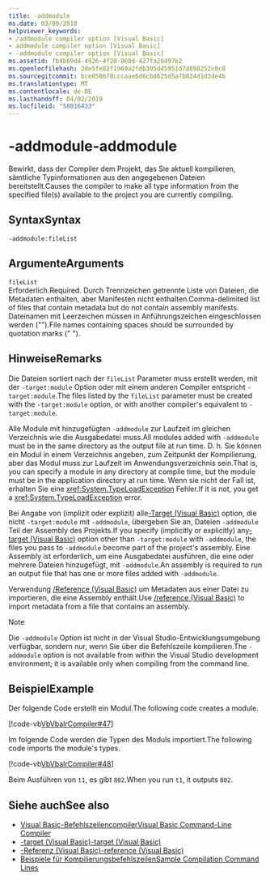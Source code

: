 ```yaml
---
title: -addmodule
ms.date: 03/09/2018
helpviewer_keywords:
- /addmodule compiler option [Visual Basic]
- addmodule compiler option [Visual Basic]
- -addmodule compiler option [Visual Basic]
ms.assetid: fb4b89d4-4926-4f20-868d-427fa28497b2
ms.openlocfilehash: 2de5fe82f1969a2fdb305d45951d7d698252c0c8
ms.sourcegitcommit: bce0586f0cccaae6d6cbd625d5a7b824d1d3de4b
ms.translationtype: MT
ms.contentlocale: de-DE
ms.lasthandoff: 04/02/2019
ms.locfileid: "58816433"
---
```

# <a name="-addmodule"></a><span data-ttu-id="02a28-102">-addmodule</span><span class="sxs-lookup"><span data-stu-id="02a28-102">-addmodule</span></span>
<span data-ttu-id="02a28-103">Bewirkt, dass der Compiler dem Projekt, das Sie aktuell kompilieren, sämtliche Typinformationen aus den angegebenen Dateien bereitstellt.</span><span class="sxs-lookup"><span data-stu-id="02a28-103">Causes the compiler to make all type information from the specified file(s) available to the project you are currently compiling.</span></span>  
  
## <a name="syntax"></a><span data-ttu-id="02a28-104">Syntax</span><span class="sxs-lookup"><span data-stu-id="02a28-104">Syntax</span></span>  
  
```  
-addmodule:fileList  
```  
  
## <a name="arguments"></a><span data-ttu-id="02a28-105">Argumente</span><span class="sxs-lookup"><span data-stu-id="02a28-105">Arguments</span></span>  
 `fileList`  
 <span data-ttu-id="02a28-106">Erforderlich.</span><span class="sxs-lookup"><span data-stu-id="02a28-106">Required.</span></span> <span data-ttu-id="02a28-107">Durch Trennzeichen getrennte Liste von Dateien, die Metadaten enthalten, aber Manifesten nicht enthalten.</span><span class="sxs-lookup"><span data-stu-id="02a28-107">Comma-delimited list of files that contain metadata but do not contain assembly manifests.</span></span> <span data-ttu-id="02a28-108">Dateinamen mit Leerzeichen müssen in Anführungszeichen eingeschlossen werden ("").</span><span class="sxs-lookup"><span data-stu-id="02a28-108">File names containing spaces should be surrounded by quotation marks (" ").</span></span>  
  
## <a name="remarks"></a><span data-ttu-id="02a28-109">Hinweise</span><span class="sxs-lookup"><span data-stu-id="02a28-109">Remarks</span></span>  
 <span data-ttu-id="02a28-110">Die Dateien sortiert nach der `fileList` Parameter muss erstellt werden, mit der `-target:module` Option oder mit einem anderen Compiler entspricht `-target:module`.</span><span class="sxs-lookup"><span data-stu-id="02a28-110">The files listed by the `fileList` parameter must be created with the `-target:module` option, or with another compiler's equivalent to `-target:module`.</span></span>  
  
 <span data-ttu-id="02a28-111">Alle Module mit hinzugefügten `-addmodule` zur Laufzeit im gleichen Verzeichnis wie die Ausgabedatei muss.</span><span class="sxs-lookup"><span data-stu-id="02a28-111">All modules added with `-addmodule` must be in the same directory as the output file at run time.</span></span> <span data-ttu-id="02a28-112">D. h. Sie können ein Modul in einem Verzeichnis angeben, zum Zeitpunkt der Kompilierung, aber das Modul muss zur Laufzeit im Anwendungsverzeichnis sein.</span><span class="sxs-lookup"><span data-stu-id="02a28-112">That is, you can specify a module in any directory at compile time, but the module must be in the application directory at run time.</span></span> <span data-ttu-id="02a28-113">Wenn sie nicht der Fall ist, erhalten Sie eine <xref:System.TypeLoadException> Fehler.</span><span class="sxs-lookup"><span data-stu-id="02a28-113">If it is not, you get a <xref:System.TypeLoadException> error.</span></span>  
  
 <span data-ttu-id="02a28-114">Bei Angabe von (implizit oder explizit) alle[-Target (Visual Basic)](../../../visual-basic/reference/command-line-compiler/target.md) option, die nicht `-target:module` mit `-addmodule`, übergeben Sie an, Dateien `-addmodule` Teil der Assembly des Projekts.</span><span class="sxs-lookup"><span data-stu-id="02a28-114">If you specify (implicitly or explicitly) any[-target (Visual Basic)](../../../visual-basic/reference/command-line-compiler/target.md) option other than `-target:module` with `-addmodule`, the files you pass to `-addmodule` become part of the project's assembly.</span></span> <span data-ttu-id="02a28-115">Eine Assembly ist erforderlich, um eine Ausgabedatei ausführen, die eine oder mehrere Dateien hinzugefügt, mit `-addmodule`.</span><span class="sxs-lookup"><span data-stu-id="02a28-115">An assembly is required to run an output file that has one or more files added with `-addmodule`.</span></span>  
  
 <span data-ttu-id="02a28-116">Verwendung [/Reference (Visual Basic)](../../../visual-basic/reference/command-line-compiler/reference.md) um Metadaten aus einer Datei zu importieren, die eine Assembly enthält.</span><span class="sxs-lookup"><span data-stu-id="02a28-116">Use [/reference (Visual Basic)](../../../visual-basic/reference/command-line-compiler/reference.md) to import metadata from a file that contains an assembly.</span></span>  
  
> [!NOTE]
>  <span data-ttu-id="02a28-117">Die `-addmodule` Option ist nicht in der Visual Studio-Entwicklungsumgebung verfügbar, sondern nur, wenn Sie über die Befehlszeile kompilieren.</span><span class="sxs-lookup"><span data-stu-id="02a28-117">The `-addmodule` option is not available from within the Visual Studio development environment; it is available only when compiling from the command line.</span></span>  
  
## <a name="example"></a><span data-ttu-id="02a28-118">Beispiel</span><span class="sxs-lookup"><span data-stu-id="02a28-118">Example</span></span>  
 <span data-ttu-id="02a28-119">Der folgende Code erstellt ein Modul.</span><span class="sxs-lookup"><span data-stu-id="02a28-119">The following code creates a module.</span></span>  
  
 [!code-vb[VbVbalrCompiler#47](~/samples/snippets/visualbasic/VS_Snippets_VBCSharp/VbVbalrCompiler/VB/OptionStrictOff.vb#47)]  
  
 <span data-ttu-id="02a28-120">Im folgende Code werden die Typen des Moduls importiert.</span><span class="sxs-lookup"><span data-stu-id="02a28-120">The following code imports the module's types.</span></span>  
  
 [!code-vb[VbVbalrCompiler#48](~/samples/snippets/visualbasic/VS_Snippets_VBCSharp/VbVbalrCompiler/VB/OptionStrictOff.vb#48)]  
  
 <span data-ttu-id="02a28-121">Beim Ausführen von `t1`, es gibt `802`.</span><span class="sxs-lookup"><span data-stu-id="02a28-121">When you run `t1`, it outputs `802`.</span></span>  
  
## <a name="see-also"></a><span data-ttu-id="02a28-122">Siehe auch</span><span class="sxs-lookup"><span data-stu-id="02a28-122">See also</span></span>

- [<span data-ttu-id="02a28-123">Visual Basic-Befehlszeilencompiler</span><span class="sxs-lookup"><span data-stu-id="02a28-123">Visual Basic Command-Line Compiler</span></span>](../../../visual-basic/reference/command-line-compiler/index.md)
- [<span data-ttu-id="02a28-124">-target (Visual Basic)</span><span class="sxs-lookup"><span data-stu-id="02a28-124">-target (Visual Basic)</span></span>](../../../visual-basic/reference/command-line-compiler/target.md)
- [<span data-ttu-id="02a28-125">-Referenz (Visual Basic)</span><span class="sxs-lookup"><span data-stu-id="02a28-125">-reference (Visual Basic)</span></span>](../../../visual-basic/reference/command-line-compiler/reference.md)
- [<span data-ttu-id="02a28-126">Beispiele für Kompilierungsbefehlszeilen</span><span class="sxs-lookup"><span data-stu-id="02a28-126">Sample Compilation Command Lines</span></span>](../../../visual-basic/reference/command-line-compiler/sample-compilation-command-lines.md)
